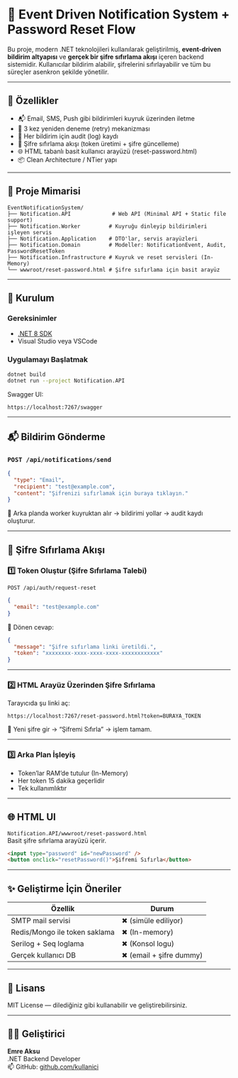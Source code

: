 ﻿# 🔐 Event Driven Notification System + Password Reset Flow

Bu proje, modern .NET teknolojileri kullanılarak geliştirilmiş, **event-driven bildirim altyapısı** ve **gerçek bir şifre sıfırlama akışı** içeren backend sistemidir. Kullanıcılar bildirim alabilir, şifrelerini sıfırlayabilir ve tüm bu süreçler asenkron şekilde yönetilir.

---

## 🚀 Özellikler

- 📬 Email, SMS, Push gibi bildirimleri kuyruk üzerinden iletme
- 🔁 3 kez yeniden deneme (retry) mekanizması
- 📝 Her bildirim için audit (log) kaydı
- 🔐 Şifre sıfırlama akışı (token üretimi + şifre güncelleme)
- 🌐 HTML tabanlı basit kullanıcı arayüzü (reset-password.html)
- 📦 Clean Architecture / NTier yapı

---

## 📁 Proje Mimarisi

```
EventNotificationSystem/
├── Notification.API             # Web API (Minimal API + Static file support)
├── Notification.Worker         # Kuyruğu dinleyip bildirimleri işleyen servis
├── Notification.Application    # DTO'lar, servis arayüzleri
├── Notification.Domain         # Modeller: NotificationEvent, Audit, PasswordResetToken
├── Notification.Infrastructure # Kuyruk ve reset servisleri (In-Memory)
└── wwwroot/reset-password.html # Şifre sıfırlama için basit arayüz
```

---

## 🔧 Kurulum

### Gereksinimler

- [.NET 8 SDK](https://dotnet.microsoft.com/)
- Visual Studio veya VSCode

### Uygulamayı Başlatmak

```bash
dotnet build
dotnet run --project Notification.API
```

Swagger UI:  
```
https://localhost:7267/swagger
```

---

## 📬 Bildirim Gönderme

### `POST /api/notifications/send`

```json
{
  "type": "Email",
  "recipient": "test@example.com",
  "content": "Şifrenizi sıfırlamak için buraya tıklayın."
}
```

🔁 Arka planda worker kuyruktan alır → bildirimi yollar → audit kaydı oluşturur.

---

## 🔐 Şifre Sıfırlama Akışı

### 1️⃣ Token Oluştur (Şifre Sıfırlama Talebi)

`POST /api/auth/request-reset`

```json
{
  "email": "test@example.com"
}
```

🧠 Dönen cevap:

```json
{
  "message": "Şifre sıfırlama linki üretildi.",
  "token": "xxxxxxxx-xxxx-xxxx-xxxx-xxxxxxxxxxxx"
}
```

---

### 2️⃣ HTML Arayüz Üzerinden Şifre Sıfırlama

Tarayıcıda şu linki aç:

```
https://localhost:7267/reset-password.html?token=BURAYA_TOKEN
```

📝 Yeni şifre gir → “Şifremi Sıfırla” → işlem tamam.

---

### 3️⃣ Arka Plan İşleyiş

- Token’lar RAM’de tutulur (In-Memory)
- Her token 15 dakika geçerlidir
- Tek kullanımlıktır

---

## 🌐 HTML UI

`Notification.API/wwwroot/reset-password.html`  
Basit şifre sıfırlama arayüzü içerir.

```html
<input type="password" id="newPassword" />
<button onclick="resetPassword()">Şifremi Sıfırla</button>
```

---

## ✨ Geliştirme İçin Öneriler

| Özellik                         | Durum   |
|---------------------------------|---------|
| SMTP mail servisi               | ✖ (simüle ediliyor)  
| Redis/Mongo ile token saklama   | ✖ (In-memory)
| Serilog + Seq loglama           | ✖ (Konsol logu)
| Gerçek kullanıcı DB             | ✖ (email + şifre dummy)

---

## 📜 Lisans

MIT License — dilediğiniz gibi kullanabilir ve geliştirebilirsiniz.

---

## 👨‍💻 Geliştirici

**Emre Aksu**  
.NET Backend Developer  
📫 GitHub: [github.com/kullanici](https://github.com/emre-aksu)